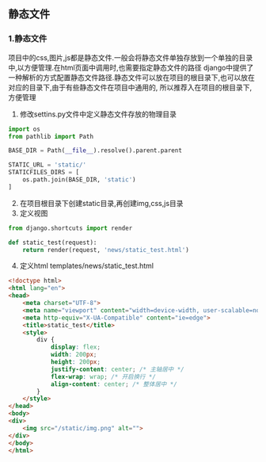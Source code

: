 ## 静态文件

### 1.静态文件

项目中的css,图片,js都是静态文件.一般会将静态文件单独存放到一个单独的目录中,以方便管理.在html页面中调用时,也需要指定静态文件的路径
django中提供了一种解析的方式配置静态文件路径.静态文件可以放在项目的根目录下,也可以放在对应的目录下,由于有些静态文件在项目中通用的,
所以推荐入在项目的根目录下,方便管理

1. 修改settins.py文件中定义静态文件存放的物理目录

```python
import os
from pathlib import Path

BASE_DIR = Path(__file__).resolve().parent.parent

STATIC_URL = 'static/'
STATICFILES_DIRS = [
    os.path.join(BASE_DIR, 'static')
]
```

2. 在项目根目录下创建static目录,再创建img,css,js目录
3. 定义视图

```python
from django.shortcuts import render

def static_test(request):
    return render(request, 'news/static_test.html')

```

4. 定义html
   templates/news/static_test.html

```html
<!doctype html>
<html lang="en">
<head>
    <meta charset="UTF-8">
    <meta name="viewport" content="width=device-width, user-scalable=no, initial-scale=1.0, maximum-scale=1.0, minimum-scale=1.0">
    <meta http-equiv="X-UA-Compatible" content="ie=edge">
    <title>static_test</title>
    <style>
        div {
            display: flex;
            width: 200px;
            height: 200px;
            justify-content: center; /* 主轴居中 */
            flex-wrap: wrap; /* 开启换行 */
            align-content: center; /* 整体居中 */
        }
    </style>
</head>
<body>
<div>
    <img src="/static/img.png" alt="">
</div>
</body>
</html>
```
